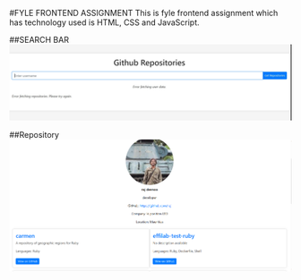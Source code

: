 #FYLE FRONTEND ASSIGNMENT
This is fyle frontend assignment which has technology used is HTML, CSS and JavaScript.

##SEARCH BAR
![search bar](images/search.jpg)

##Repository
![search bar](images/repository.png)
